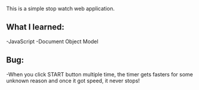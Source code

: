 This is a simple stop watch web application.
## What I learned:
-JavaScript
-Document Object Model
## Bug:
-When you click START button multiple time, the timer gets fasters for some unknown reason and once it got speed, it never stops!
